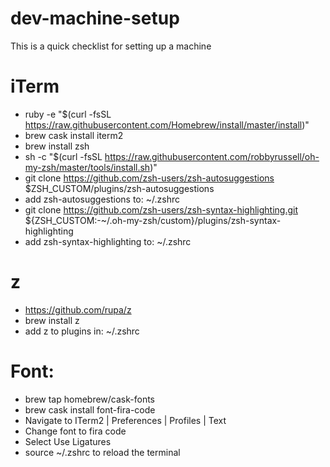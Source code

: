 # dev-machine-setup
This is a quick checklist for setting up a machine

# iTerm

- ruby -e "$(curl -fsSL https://raw.githubusercontent.com/Homebrew/install/master/install)"
- brew cask install iterm2
- brew install zsh
- sh -c "$(curl -fsSL https://raw.githubusercontent.com/robbyrussell/oh-my-zsh/master/tools/install.sh)"
- git clone https://github.com/zsh-users/zsh-autosuggestions $ZSH_CUSTOM/plugins/zsh-autosuggestions
- add zsh-autosuggestions to: ~/.zshrc
- git clone https://github.com/zsh-users/zsh-syntax-highlighting.git ${ZSH_CUSTOM:-~/.oh-my-zsh/custom}/plugins/zsh-syntax-highlighting
- add zsh-syntax-highlighting to: ~/.zshrc

# z

- https://github.com/rupa/z
- brew install z
- add z to plugins in: ~/.zshrc

# Font:

- brew tap homebrew/cask-fonts
- brew cask install font-fira-code
- Navigate to ITerm2 | Preferences | Profiles | Text
- Change font to fira code
- Select Use Ligatures
- source ~/.zshrc to reload the terminal

